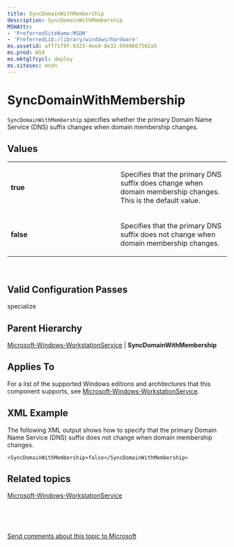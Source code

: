 ```yaml
---
title: SyncDomainWithMembership
description: SyncDomainWithMembership
MSHAttr:
- 'PreferredSiteName:MSDN'
- 'PreferredLib:/library/windows/hardware'
ms.assetid: aff71f9f-6323-4ee9-8e32-6940667502a5
ms.prod: W10
ms.mktglfcycl: deploy
ms.sitesec: msdn
---
```


# SyncDomainWithMembership


`SyncDomainWithMembership` specifies whether the primary Domain Name Service (DNS) suffix changes when domain membership changes.

## Values


<table>
<colgroup>
<col width="50%" />
<col width="50%" />
</colgroup>
<tbody>
<tr class="odd">
<td><p><strong>true</strong></p></td>
<td><p>Specifies that the primary DNS suffix does change when domain membership changes. This is the default value.</p></td>
</tr>
<tr class="even">
<td><p><strong>false</strong></p></td>
<td><p>Specifies that the primary DNS suffix does not change when domain membership changes.</p></td>
</tr>
</tbody>
</table>

 

## Valid Configuration Passes


specialize

## Parent Hierarchy


[Microsoft-Windows-WorkstationService](microsoft-windows-workstationservice.md) | **SyncDomainWithMembership**

## Applies To


For a list of the supported Windows editions and architectures that this component supports, see [Microsoft-Windows-WorkstationService](Windowsmicrosoft-windows-workstationservice.md).

## XML Example


The following XML output shows how to specify that the primary Domain Name Service (DNS) suffix does not change when domain membership changes.

``` syntax
<SyncDomainWithMembership>false</SyncDomainWithMembership>
```

## Related topics


[Microsoft-Windows-WorkstationService](Windowsmicrosoft-windows-workstationservice.md)

 

 

[Send comments about this topic to Microsoft](mailto:wsddocfb@microsoft.com?subject=Documentation%20feedback%20%5Bp_unattend\p_unattend%5D:%20SyncDomainWithMembership%20%20RELEASE:%20%2810/3/2016%29&body=%0A%0APRIVACY%20STATEMENT%0A%0AWe%20use%20your%20feedback%20to%20improve%20the%20documentation.%20We%20don't%20use%20your%20email%20address%20for%20any%20other%20purpose,%20and%20we'll%20remove%20your%20email%20address%20from%20our%20system%20after%20the%20issue%20that%20you're%20reporting%20is%20fixed.%20While%20we're%20working%20to%20fix%20this%20issue,%20we%20might%20send%20you%20an%20email%20message%20to%20ask%20for%20more%20info.%20Later,%20we%20might%20also%20send%20you%20an%20email%20message%20to%20let%20you%20know%20that%20we've%20addressed%20your%20feedback.%0A%0AFor%20more%20info%20about%20Microsoft's%20privacy%20policy,%20see%20http://privacy.microsoft.com/default.aspx. "Send comments about this topic to Microsoft")





